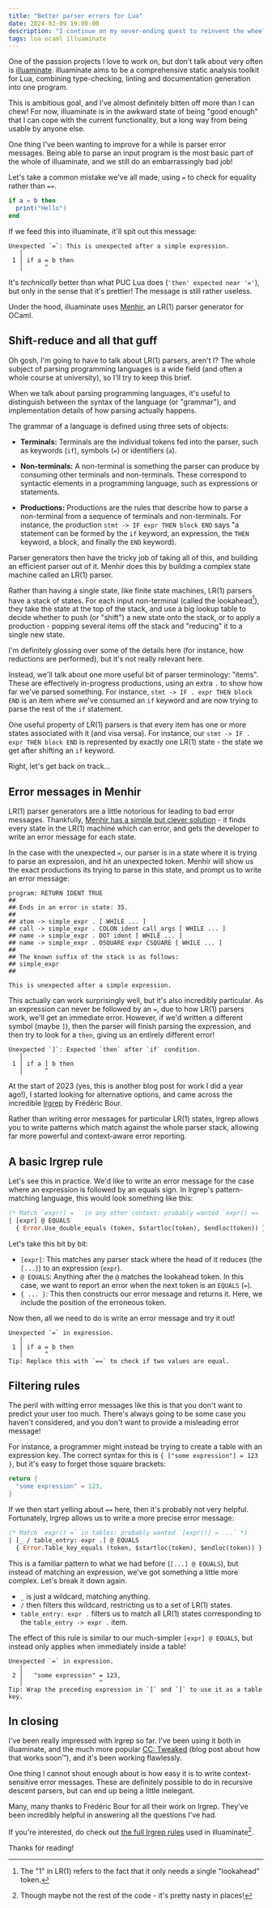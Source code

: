```yaml
---
title: "Better parser errors for Lua"
date: 2024-02-09 19:00:00
description: "I continue on my never-ending quest to reinvent the wheel, and this time bring you along for the ride."
tags: lua ocaml illuaminate
---
```


One of the passion projects I love to work on, but don't talk about very often is [illuaminate]. illuaminate aims to be
a comprehensive static analysis toolkit for Lua, combining type-checking, linting and documentation generation into one
program.

[illuaminate]: https://github.com/Squiddev/illuaminate

This is ambitious goal, and I've almost definitely bitten off more than I can chew! For now, illuaminate is in the
awkward state of being "good enough" that I can cope with the current functionality, but a long way from being usable by
anyone else.

One thing I've been wanting to improve for a while is parser error messages. Being able to parse an input program is the
most basic part of the whole of illuaminate, and we still do an embarrassingly bad job!

Let's take a common mistake we've all made, using `=` to check for equality rather than `==`.

```lua
if a = b then
  print("Hello")
end
```


If we feed this into illuaminate, it'll spit out this message:

```
Unexpected `=`: This is unexpected after a simple expression.
   │
 1 │ if a = b then
   │      ^
```

It's _technically_ better than what PUC Lua does (`'then' expected near '='`), but only in the sense that it's prettier!
The message is still rather useless.

Under the hood, illuaminate uses [Menhir](https://gallium.inria.fr/~fpottier/menhir/), an LR(1) parser generator for
OCaml.

## Shift-reduce and all that guff
Oh gosh, I'm going to have to talk about LR(1) parsers, aren't I? The whole subject of parsing programming languages is
a wide field (and often a whole course at university), so I'll try to keep this brief.

When we talk about parsing programming languages, it's useful to distinguish between the syntax of the language (or
"grammar"), and implementation details of how parsing actually happens.

The grammar of a language is defined using three sets of objects:

 - **Terminals:** Terminals are the individual tokens fed into the parser, such as keywords (`if`), symbols (`=`) or
   identifiers (`a`).

 - **Non-terminals:** A non-terminal is something the parser can produce by consuming other terminals and
   non-terminals. These correspond to syntactic elements in a programming language, such as expressions or statements.

 - **Productions:** Productions are the rules that describe how to parse a non-terminal from a sequence of terminals and
   non-terminals. For instance, the production `stmt -> IF expr THEN block END` says "a statement can be formed by the
   `if` keyword, an expression, the `THEN` keyword, a block, and finally the `END` keyword).

Parser generators then have the tricky job of taking all of this, and building an efficient parser out of it. Menhir
does this by building a complex state machine called an LR(1) parser.

Rather than having a single state, like finite state machines, LR(1) parsers have a stack of states. For each input
non-terminal (called the lookahead[^lookahead]), they take the state at the top of the stack, and use a big lookup table
to decide whether to push (or "shift") a new state onto the stack, or to apply a production - popping several items off
the stack and "reducing" it to a single new state.

[^lookahead]: The "1" in LR(1) refers to the fact that it only needs a single "lookahead" token.

I'm definitely glossing over some of the details here (for instance, how reductions are performed), but it's not really
relevant here.

Instead, we'll talk about one more useful bit of parser terminology: "items". These are effectively in-progress
productions, using an extra `.`  to show how far we've parsed something. For instance, `stmt -> IF . expr THEN block
END` is an item where we've consumed an `if` keyword and are now trying to parse the rest of the `if` statement.

One useful property of LR(1) parsers is that every item has one or more states associated with it (and visa versa). For
instance, our `stmt -> IF . expr THEN block END` is represented by exactly one LR(1) state - the state we get after
shifting an `if` keyword.

Right, let's get back on track…

## Error messages in Menhir
LR(1) parser generators are a little notorious for leading to bad error messages. Thankfully, [Menhir has a simple but
clever solution](http://gallium.inria.fr/~fpottier/menhir/manual.html#sec72) - it finds every state in the LR(1) machine
which can error, and gets the developer to write an error message for each state.


In the case with the unexpected `=`, our parser is in a state where it is trying to parse an expression, and hit an
unexpected token. Menhir will show us the exact productions its trying to parse in this state, and prompt us to write an
error message:

```
program: RETURN IDENT TRUE
##
## Ends in an error in state: 35.
##
## atom -> simple_expr . [ WHILE ... ]
## call -> simple_expr . COLON ident call_args [ WHILE ... ]
## name -> simple_expr . DOT ident [ WHILE ... ]
## name -> simple_expr . OSQUARE expr CSQUARE [ WHILE ... ]
##
## The known suffix of the stack is as follows:
## simple_expr
##

This is unexpected after a simple expression.
```

This actually can work surprisingly well, but it's also incredibly particular. As an expression can never be followed by
an `=`, due to how LR(1) parsers work, we'll get an immediate error. However, if we'd written a different symbol (maybe
`]`), then the parser will finish parsing the expression, and then try to look for a `then`, giving us an entirely
different error!

```
Unexpected `]`: Expected `then` after `if` condition.
   │
 1 │ if a ] b then
   │      ^
```

At the start of 2023 (yes, this is another blog post for work I did a year ago!), I started looking for alternative
options, and came across the incredible [lrgrep](https://github.com/let-def/lrgrep) by Frédéric Bour.

Rather than writing error messages for particular LR(1) states, lrgrep allows you to write patterns which match against
the whole parser stack, allowing far more powerful and context-aware error reporting.

## A basic lrgrep rule
Let's see this in practice. We'd like to write an error message for the case where an expression is followed by an
equals sign. In lrgrep's pattern-matching language, this would look something like this:

```ocaml
(* Match `expr() = ` in any other context: probably wanted `expr() == `. *)
| [expr] @ EQUALS
  { Error.Use_double_equals (token, $startloc(token), $endloc(token)) }
```

Let's take this bit by bit:

 - `[expr]`: This matches any parser stack where the head of it reduces (the `[...]`) to an expression (`expr`).
 - `@ EQUALS`: Anything after the `@` matches the lookahead token. In this case, we want to report an error when the
   next token is an `EQUALS` (`=`).
 - `{ ... }`: This then constructs our error message and returns it. Here, we include the position of the erroneous
   token.

Now then, all we need to do is write an error message and try it out!

```
Unexpected `=` in expression.
   │
 1 │ if a = b then
   │      ^
Tip: Replace this with `==` to check if two values are equal.
```

## Filtering rules
The peril with witting error messages like this is that you don't want to predict your user too much. There's always
going to be some case you haven't considered, and you don't want to provide a misleading error message!

For instance, a programmer might instead be trying to create a table with an expression key. The correct syntax for this
is `{ ["some expression"] = 123 }`, but it's easy to forget those square brackets:

```lua
return {
  "some expression" = 123,
}
```

If we then start yelling about `==` here, then it's probably not very helpful. Fortunately, lrgrep allows us to write a
more precise error message:

```ocaml
(* Match `expr() =` in tables: probably wanted `[expr()] = ...` *)
| [_ / table_entry: expr .] @ EQUALS
  { Error.Table_key_equals (token, $startloc(token), $endloc(token)) }
```

This is a familiar pattern to what we had before (`[...] @ EQUALS`), but instead of matching an expression, we've got
something a little more complex. Let's break it down again.

 - `_` is just a wildcard, matching anything.
 - `/` then filters this wildcard, restricting us to a set of LR(1) states.
 - `table_entry: expr .` filters us to match all LR(1) states corresponding to the `table_entry -> expr .` item.

The effect of this rule is similar to our much-simpler `[expr] @ EQUALS`, but instead only applies when immediately
inside a table!

```
Unexpected `=` in expression.
   │
 2 │   "some expression" = 123,
   │                     ^
Tip: Wrap the preceding expression in `[` and `]` to use it as a table key.
```

## In closing
I've been really impressed with lrgrep so far. I've been using it both in illuaminate, and the much more popular [CC:
Tweaked](https://tweaked.cc/) (blog post about how that works soon™️), and it's been working flawlessly.

One thing I cannot shout enough about is how easy it is to write context-sensitive error messages. These are definitely
possible to do in recursive descent parsers, but can end up being a little inelegant.

Many, many thanks to Frédéric Bour for all their work on lrgrep. They've been incredibly helpful in answering all the
questions I've had.

If you're interested, do check out [the full lrgrep rules][rules] used in illuaminate[^horrible].

[rules]: https://github.com/SquidDev/illuaminate/blob/master/src/parser/parse_errors.mlyl
[^horrible]: Though maybe not the rest of the code - it's pretty nasty in places!

Thanks for reading!
